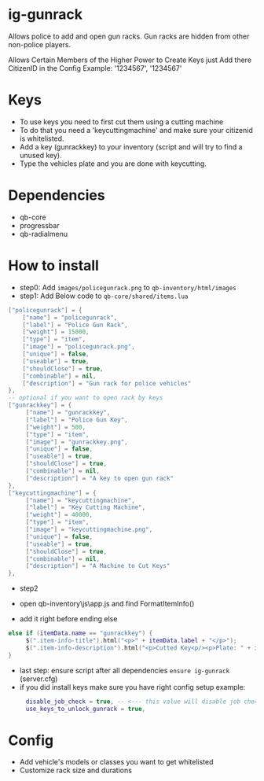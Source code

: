 # ig-gunrack

Allows police to add and open gun racks.
Gun racks are hidden from other non-police players.

Allows Certain Members of the Higher Power to Create Keys just Add there CitizenID in the Config
Example:
'1234567',
'1234567'

# Keys

- To use keys you need to first cut them using a cutting machine
- To do that you need a 'keycuttingmachine' and make sure your citizenid is whitelisted.
- Add a key (gunrackkey) to your inventory (script and will try to find a unused key).
- Type the vehicles plate and you are done with keycutting.

# Dependencies

- qb-core
- progressbar
- qb-radialmenu

# How to install

- step0: Add `images/policegunrack.png` to `qb-inventory/html/images`
- step1: Add Below code to `qb-core/shared/items.lua`

```lua
["policegunrack"] = {
    ["name"] = "policegunrack",
    ["label"] = "Police Gun Rack",
    ["weight"] = 15000,
    ["type"] = "item",
    ["image"] = "policegunrack.png",
    ["unique"] = false,
    ["useable"] = true,
    ["shouldClose"] = true,
    ["combinable"] = nil,
    ["description"] = "Gun rack for police vehicles"
},
-- optional if you want to open rack by keys
["gunrackkey"] = {
     ["name"] = "gunrackkey",
     ["label"] = "Police Gun Key",
     ["weight"] = 500,
     ["type"] = "item",
     ["image"] = "gunrackkey.png",
     ["unique"] = false,
     ["useable"] = true,
     ["shouldClose"] = true,
     ["combinable"] = nil,
     ["description"] = "A key to open gun rack"
},
["keycuttingmachine"] = {
     ["name"] = "keycuttingmachine",
     ["label"] = "Key Cutting Machine",
     ["weight"] = 40000,
     ["type"] = "item",
     ["image"] = "keycuttingmachine.png",
     ["unique"] = false,
     ["useable"] = true,
     ["shouldClose"] = true,
     ["combinable"] = nil,
     ["description"] = "A Machine to Cut Keys"
},
```


- step2

- open qb-inventory\js\app.js and find FormatItemInfo()
- add it right before ending else

```lua
else if (itemData.name == "gunrackkey") {
     $(".item-info-title").html("<p>" + itemData.label + "</p>");
     $(".item-info-description").html("<p>Cutted Key<p/><p>Plate: " + itemData.info.plate + "</p>");
}
```

- last step: ensure script after all dependencies `ensure ig-gunrack` (server.cfg)
- if you did install keys make sure you have right config setup example:

```lua
     disable_job_check = true, -- <--- this value will disable job check
     use_keys_to_unlock_gunrack = true,
```

# Config

- Add vehicle's models or classes you want to get whitelisted
- Customize rack size and durations
